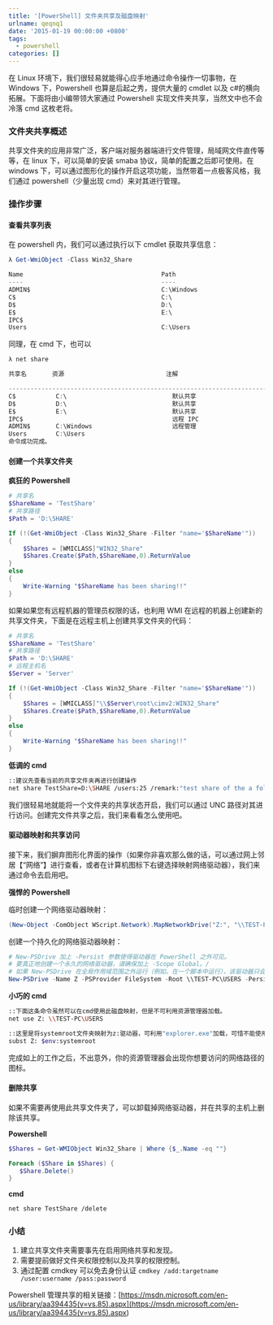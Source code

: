 ```yaml
---
title: '[PowerShell] 文件夹共享及磁盘映射'
urlname: qeqnq1
date: '2015-01-19 00:00:00 +0800'
tags:
  - powershell
categories: []
---
```


在 Linux 环境下，我们很轻易就能得心应手地通过命令操作一切事物，在 Windows 下，Powershell 也算是后起之秀，提供大量的 cmdlet 以及 c#的横向拓展。下面将由小编带领大家通过 Powershell 实现文件夹共享，当然文中也不会冷落 cmd 这枚老将。

### 文件夹共享概述

共享文件夹的应用非常广泛，客户端对服务器端进行文件管理，局域网文件直传等等，在 linux 下，可以简单的安装 smaba 协议，简单的配置之后即可使用。在 windows 下，可以通过图形化的操作开启这项功能，当然带着一点极客风格，我们通过 powershell（少量出现 cmd）来对其进行管理。

<!-- more -->

### 操作步骤

#### 查看共享列表

在 powershell 内，我们可以通过执行以下 cmdlet 获取共享信息：

```powershell
λ Get-WmiObject -Class Win32_Share

Name                                      Path                                      Description
----                                      ----                                      -----------
ADMIN$                                    C:\Windows                                远程管理
C$                                        C:\                                       默认共享
D$                                        D:\                                       默认共享
E$                                        E:\                                       默认共享
IPC$                                                                                远程 IPC
Users                                     C:\Users
```

同理，在 cmd 下，也可以

```powershell
λ net share

共享名       资源                            注解

-------------------------------------------------------------------------------
C$           C:\                             默认共享
D$           D:\                             默认共享
E$           E:\                             默认共享
IPC$                                         远程 IPC
ADMIN$       C:\Windows                      远程管理
Users        C:\Users
命令成功完成。
```

#### 创建一个共享文件夹

**疯狂的 Powershell**

```powershell
# 共享名
$ShareName = 'TestShare'
# 共享路径
$Path = 'D:\SHARE'

If (!(Get-WmiObject -Class Win32_Share -Filter "name='$ShareName'"))
{
	$Shares = [WMICLASS]"WIN32_Share"
	$Shares.Create($Path,$ShareName,0).ReturnValue
}
else
{
	Write-Warning "$ShareName has been sharing!!"
}
```

如果如果您有远程机器的管理员权限的话，也利用 WMI 在远程的机器上创建新的共享文件夹，下面是在远程主机上创建共享文件夹的代码：

```powershell
# 共享名
$ShareName = 'TestShare'
# 共享路径
$Path = 'D:\SHARE'
# 远程主机名
$Server = 'Server'

If (!(Get-WmiObject -Class Win32_Share -Filter "name='$ShareName'"))
{
	$Shares = [WMICLASS]"\\$Server\root\cimv2:WIN32_Share"
	$Shares.Create($Path,$ShareName,0).ReturnValue
}
else
{
	Write-Warning "$ShareName has been sharing!!"
}
```

**低调的 cmd**

```bash
::建议先查看当前的共享文件夹再进行创建操作
net share TestShare=D:\SHARE /users:25 /remark:"test share of the a folder"
```

我们很轻易地就能将一个文件夹的共享状态开启，我们可以通过 UNC 路径对其进行访问。创建完文件共享之后，我们来看看怎么使用吧。

#### 驱动器映射和共享访问

接下来，我们摒弃图形化界面的操作（如果你非喜欢那么做的话，可以通过网上邻居【“网络”】进行查看，或者在计算机图标下右键选择映射网络驱动器），我们来通过命令去启用吧。

**强悍的 Powershell**

临时创建一个网络驱动器映射：

```powershell
(New-Object -ComObject WScript.Network).MapNetworkDrive("Z:", "\\TEST-PC\USERS")
```

创建一个持久化的网络驱动器映射：

```powershell
# New-PSDrive 加上 -Persist 参数使得驱动器在 PowerShell 之外可见。
# 要真正地创建一个永久的网络驱动器，请确保加上 -Scope Global。/
# 如果 New-PSDrive 在全局作用域范围之外运行（例如，在一个脚本中运行），该驱动器只会在脚本运行时出现在文件管理器中。
New-PSDrive -Name Z -PSProvider FileSystem -Root \\TEST-PC\USERS -Persist -Scope Global
```

**小巧的 cmd**

```bash
::下面这条命令虽然可以在cmd使用此磁盘映射，但是不可利用资源管理器加载。
net use Z: \\TEST-PC\USERS

::这里是将systemroot文件夹映射为z:驱动器，可利用"explorer.exe"加载，可惜不能使用网络路径。
subst Z: $env:systemroot
```

完成如上的工作之后，不出意外，你的资源管理器会出现你想要访问的网络路径的图标。

#### 删除共享

如果不需要再使用此共享文件夹了，可以卸载掉网络驱动器，并在共享的主机上删除该共享。

**Powershell**

```powershell
$Shares = Get-WMIObject Win32_Share | Where {$_.Name -eq ""}

Foreach ($Share in $Shares) {
   $Share.Delete()
}
```

**cmd**

```bash
net share TestShare /delete
```

### 小结

1. 建立共享文件夹需要事先在启用网络共享和发现。
2. 需要提前做好文件夹权限控制以及共享的权限控制。
3. 通过配置 cmdkey 可以免去身份认证 `cmdkey /add:targetname /user:username /pass:password`

Powershell 管理共享的相关链接：[https://msdn.microsoft.com/en-us/library/aa394435(v=vs.85).aspx](<https://msdn.microsoft.com/en-us/library/aa394435(v=vs.85).aspx>)
